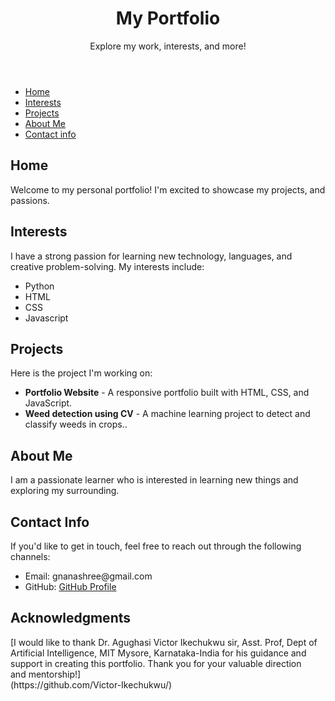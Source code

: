<!DOCTYPE html>
<html lang="en">
<head>
  <meta charset="UTF-8">
  <meta name="viewport" content="width=device-width, initial-scale=1.0">
</head>
<body>

  <header>
    <h1>My Portfolio</h1>
    <p>Explore my work, interests, and more!</p>
  </header>

  <nav>
    <ul>
      <li><a href="#home">Home</a></li>
      <li><a href="#interests">Interests</a></li>
      <li><a href="#projects">Projects</a></li>
      <li><a href="#about-me">About Me</a></li>
      <li><a href="#contact-info">Contact info</a></li>
    </ul>
  </nav>

  <section id="home">
    <h2>Home</h2>
    <p>Welcome to my personal portfolio! I'm excited to showcase my projects, and passions.</p>
  </section>

  <section id="interests">
    <h2>Interests</h2>
    <p>I have a strong passion for learning new technology, languages, and creative problem-solving. My interests include:</p>
    <ul>
      <li>Python</li>
      <li>HTML</li>
      <li>CSS</li>
      <li>Javascript</li>
    </ul>
  </section>

  <section id="projects">
    <h2>Projects</h2>
    <p>Here is the project I'm working on:</p>
    <ul>
      <li><strong>Portfolio Website</strong> - A responsive portfolio built with HTML, CSS, and JavaScript.</li>
      <li><strong>Weed detection using CV</strong> - A machine learning project to detect and classify weeds in crops..</li>
    </ul>
  </section>

  <section id="about-me">
    <h2>About Me</h2>
    <p>I am a passionate learner who is interested in learning new things and exploring my surrounding.</p>
  </section>

  <section id="contact-info">
    <h2>Contact Info</h2>
    <p>If you'd like to get in touch, feel free to reach out through the following channels:</p>
    <ul>
      <li>Email: gnanashree@gmail.com</li>
      <li>GitHub: <a href="[https://github.com" target="_blank](https://github.com/Gnanashree5)">GitHub Profile</a></li>
    </ul>
  </section>
 <h2>Acknowledgments</h2>
  <p>[I would like to thank Dr. Agughasi Victor Ikechukwu sir, Asst. Prof, Dept of Artificial Intelligence, MIT Mysore, Karnataka-India for his guidance and support in creating this portfolio. Thank you for your valuable direction and mentorship!]<br>(https://github.com/Victor-Ikechukwu/)</p>

</body>
</html>

